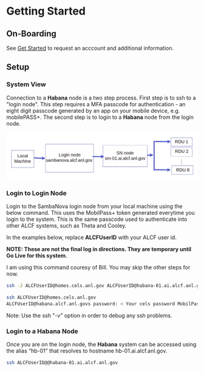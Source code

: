 # Getting Started

## On-Boarding

See [Get Started](https://www.alcf.anl.gov/support-center/get-started)
to request an acccount and additional information.

## Setup

### System View

Connection to a **Habana** node is a two step process. First step is to ssh to a "login node".
This step requires a MFA passcode for authentication - an
eight digit passcode generated by an app on your mobile device, e.g. mobilePASS+.
The second step is to login to a **Habana** node from the login node.

![Habana System View](Log_in.png "Habana System View")

### Login to Login Node

Login to the SambaNova login node from your local machine using the below command. This uses the MobilPass+ token generated everytime you login to the system. This is the same passcode used to authenticate into other ALCF systems, such as Theta and Cooley.

In the examples below, replace **ALCFUserID** with your ALCF user id.

**NOTE: These are not the final log in directions.
They are temporary until Go Live for this system.**

I am using this command couresy of Bill.  You may skip the other
steps for now.

```bash
ssh -J ALCFUserID@homes.cels.anl.gov ALCFUserID@habana-01.ai.alcf.anl.gov
```

<!-- ssh -J wilsonb@homes.cels.anl.gov wilsonb@habana-01.ai.alcf.anl.gov -->

```bash
ssh ALCFUserID@homes.cels.anl.gov
ALCFUserID@habana.alcf.anl.govs password: < Your cels password MobilPass+ code >
```

Note: Use the ssh "-v" option in order to debug any ssh problems.

### Login to a Habana Node

Once you are on the login node, the **Habana** system can be accessed using the alias “hb-01” that resolves to hostname hb-01.ai.alcf.anl.gov.

```bash
ssh ALCFUserID@@habana-01.ai.alcf.anl.gov
```
